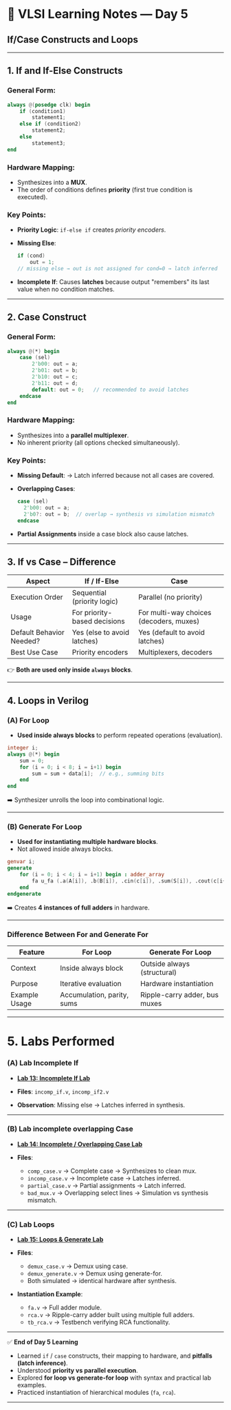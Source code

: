 # 📘 VLSI Learning Notes — Day 5

## If/Case Constructs and Loops

---

## 1. **If and If-Else Constructs**

### General Form:

```verilog
always @(posedge clk) begin
    if (condition1)
        statement1;
    else if (condition2)
        statement2;
    else
        statement3;
end
```

### Hardware Mapping:

* Synthesizes into a **MUX**.
* The order of conditions defines **priority** (first true condition is executed).

### Key Points:

* **Priority Logic**: `if-else if` creates *priority encoders*.
* **Missing Else**:

  ```verilog
  if (cond)
      out = 1;
  // missing else → out is not assigned for cond=0 → latch inferred
  ```
* **Incomplete If**: Causes **latches** because output "remembers" its last value when no condition matches.

---

## 2. **Case Construct**

### General Form:

```verilog
always @(*) begin
    case (sel)
        2'b00: out = a;
        2'b01: out = b;
        2'b10: out = c;
        2'b11: out = d;
        default: out = 0;   // recommended to avoid latches
    endcase
end
```

### Hardware Mapping:

* Synthesizes into a **parallel multiplexer**.
* No inherent priority (all options checked simultaneously).

### Key Points:

* **Missing Default**:
  → Latch inferred because not all cases are covered.
* **Overlapping Cases**:

  ```verilog
  case (sel)
    2'b00: out = a;
    2'b0?: out = b;  // overlap → synthesis vs simulation mismatch
  endcase
  ```
* **Partial Assignments** inside a case block also cause latches.

---

## 3. **If vs Case – Difference**

| Aspect                   | If / If-Else                 | Case                                    |
| ------------------------ | ---------------------------- | --------------------------------------- |
| Execution Order          | Sequential (priority logic)  | Parallel (no priority)                  |
| Usage                    | For priority-based decisions | For multi-way choices (decoders, muxes) |
| Default Behavior Needed? | Yes (else to avoid latches)  | Yes (default to avoid latches)          |
| Best Use Case            | Priority encoders            | Multiplexers, decoders                  |

👉 **Both are used only inside `always` blocks**.

---

## 4. **Loops in Verilog**

### (A) For Loop

* **Used inside always blocks** to perform repeated operations (evaluation).

```verilog
integer i;
always @(*) begin
    sum = 0;
    for (i = 0; i < 8; i = i+1) begin
        sum = sum + data[i];  // e.g., summing bits
    end
end
```

➡️ Synthesizer unrolls the loop into combinational logic.

---

### (B) Generate For Loop

* **Used for instantiating multiple hardware blocks**.
* Not allowed inside always blocks.

```verilog
genvar i;
generate
    for (i = 0; i < 4; i = i+1) begin : adder_array
        fa u_fa (.a(A[i]), .b(B[i]), .cin(c[i]), .sum(S[i]), .cout(c[i+1]));
    end
endgenerate
```

➡️ Creates **4 instances of full adders** in hardware.

---

### Difference Between For and Generate For

| Feature       | For Loop                   | Generate For Loop             |
| ------------- | -------------------------- | ----------------------------- |
| Context       | Inside always block        | Outside always (structural)   |
| Purpose       | Iterative evaluation       | Hardware instantiation        |
| Example Usage | Accumulation, parity, sums | Ripple-carry adder, bus muxes |

---

# 5. **Labs Performed**

### (A) Lab Incomplete If

* [**Lab 13: Incomplete If Lab**](./Lab%20Incomplete%20IF.md)

* **Files**: `incomp_if.v`, `incomp_if2.v`
* **Observation**: Missing else → Latches inferred in synthesis.

---

### (B) Lab incomplete overlapping Case

* [**Lab 14: Incomplete / Overlapping Case Lab**](./Lab%20Incomplete%20Overlapping%20Case.md)
  
* **Files**:

  * `comp_case.v` → Complete case → Synthesizes to clean mux.
  * `incomp_case.v` → Incomplete case → Latches inferred.
  * `partial_case.v` → Partial assignments → Latch inferred.
  * `bad_mux.v` → Overlapping select lines → Simulation vs synthesis mismatch.

---

### (C) Lab Loops

* [**Lab 15: Loops & Generate Lab**](./Lab%20Loops.md)
  
* **Files**:

  * `demux_case.v` → Demux using case.
  * `demux_generate.v` → Demux using generate-for.
  * Both simulated → identical hardware after synthesis.

* **Instantiation Example**:

  * `fa.v` → Full adder module.
  * `rca.v` → Ripple-carry adder built using multiple full adders.
  * `tb_rca.v` → Testbench verifying RCA functionality.

---

✅ **End of Day 5 Learning**

* Learned `if` / `case` constructs, their mapping to hardware, and **pitfalls (latch inference)**.
* Understood **priority vs parallel execution**.
* Explored **for loop vs generate-for loop** with syntax and practical lab examples.
* Practiced instantiation of hierarchical modules (`fa`, `rca`).

---


